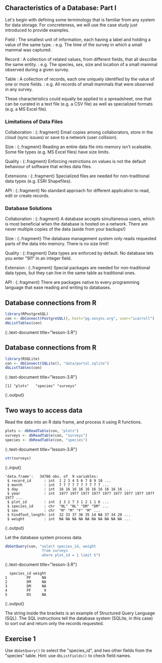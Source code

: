 ---
---

## Characteristics of a Database: Part I

Let's begin with defining some terminology that is familiar from any system for data storage.
For concreteness, we will use the case study just introduced to provide examples.

Field
: The smallest unit of information, each having a label and holding a value of the same type.
: e.g. The time of the survey in which a small mammal was captured.

Record
: A collection of related values, from different fields, that all describe the same entity.
: e.g. The species, sex, size and location of a small mammal observed during a given survey.
  
Table
: A collection of records, each one uniquely identified by the value of one or more fields.
: e.g. All records of small mammals that were observed in any survey.

<aside class="notes" markdown="block">

These characteristics could equally be applied to a spreadsheet, one that can be curated in a text file (e.g. a CSV file) as well as specialized formats (e.g. a MS Excel file).

</aside>

<!--split-->

### Limitations of Data Files

Collaboration
: {:.fragment} Email copies among collaborators, store in the cloud (sync issues) or save to a network (user collision).

Size
: {:.fragment} Reading an entire data file into memory isn't scaleable. Some file types (e.g. MS Excel files) have size limits.

Quality
: {:.fragment} Enforcing restrictions on values is not the default behaviour of software that writes data files.

Extensions
: {:.fragment} Specialized files are needed for non-traditional data types (e.g. ESRI Shapefiles).

API
: {:.fragment} No standard approach for different application to read, edit or create records.

<!--split-->

### Database Solutions

Collaboration
: {:.fragment} A database accepts simultaneous users, which is most beneficial when the database is hosted on a network. There are never multiple copies of the data (aside from your backups!)

Size
: {:.fragment} The database management system only reads requested parts of the data into memory. There is no size limit!

Quality
: {:.fragment} Data types are enforced by default. No database lets you enter "9I1" in an integer field.

Extension
: {:.fragment} Special packages are needed for non-traditional data types, but they can live in the same table as traditional ones.

API
: {:.fragment} There are packages native to every programming language that ease reading and writing to databases.

<!--split-->

## Database connections from R


~~~r
library(RPostgreSQL)
con <- dbConnect(PostgreSQL(), host="pg.sesync.org", user="icarroll")
dbListTables(con)
~~~
{:.text-document title="lesson-3.R"}

<!--split-->

## Database connections from R


~~~r
library(RSQLite)
con <- dbConnect(SQLite(), "data/portal.sqlite")
dbListTables(con)
~~~
{:.text-document title="lesson-3.R"}
~~~
[1] "plots"   "species" "surveys"
~~~
{:.output}

<!--split-->

## Two ways to access data

Read the data into an R data frame, and process it using R functions.


~~~r
plots <- dbReadTable(con, "plots")
surveys <- dbReadTable(con, "surveys")
species <- dbReadTable(con, "species")
~~~
{:.text-document title="lesson-3.R"}


~~~r
str(surveys)
~~~
{:.input}
~~~
'data.frame':	34786 obs. of  9 variables:
 $ record_id      : int  1 2 3 4 5 6 7 8 9 10 ...
 $ month          : int  7 7 7 7 7 7 7 7 7 7 ...
 $ day            : int  16 16 16 16 16 16 16 16 16 16 ...
 $ year           : int  1977 1977 1977 1977 1977 1977 1977 1977 1977 1977 ...
 $ plot_id        : int  2 3 2 7 3 1 2 1 1 6 ...
 $ species_id     : chr  "NL" "NL" "DM" "DM" ...
 $ sex            : chr  "M" "M" "F" "M" ...
 $ hindfoot_length: int  32 33 37 36 35 14 NA 37 34 20 ...
 $ weight         : int  NA NA NA NA NA NA NA NA NA NA ...
~~~
{:.output}

<!--split-->

Let the database system process data.


~~~r
dbGetQuery(con, "select species_id, weight
                 from surveys
                 where plot_id = 1 limit 5")
~~~
{:.text-document title="lesson-3.R"}
~~~
  species_id weight
1         PF     NA
2         DM     NA
3         DM     NA
4         PF      9
5         DS     NA
~~~
{:.output}

The string inside the brackets is an example of Structured Query Language (SQL). The SQL instructions tell the database system (SQLite, in this case) to sort out and return only the records requested.

<!--split-->

## Exercise 1

Use `dbGetQuery()` to select the "species_id", and two other fields from the "species" table. Hint: use `dbListFields()` to check field names.
